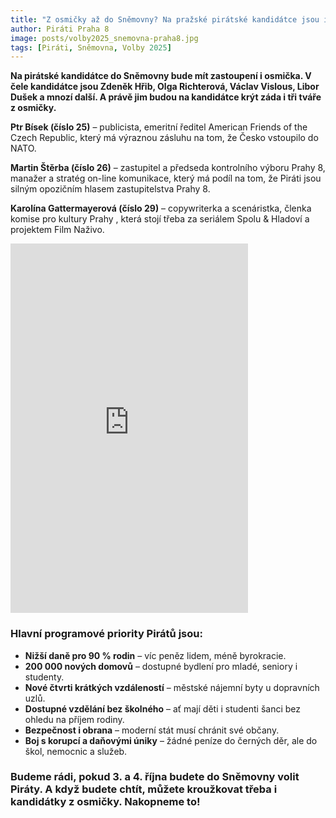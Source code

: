 ```yaml
---
title: "Z osmičky až do Sněmovny? Na pražské pirátské kandidátce jsou i lidé z Prahy 8"
author: Piráti Praha 8
image: posts/volby2025_snemovna-praha8.jpg
tags: [Piráti, Sněmovna, Volby 2025]
---
```


**Na pirátské kandidátce do Sněmovny bude mít zastoupení i osmička. V čele kandidátce jsou Zdeněk Hřib, Olga Richterová, Václav Vislous, Libor Dušek a mnozí další. A právě jim budou na kandidátce krýt záda i tři tváře z osmičky.**

**Ptr Bísek (číslo 25)** – publicista, emeritní ředitel American Friends of the Czech Republic, který má výraznou zásluhu na tom, že Česko vstoupilo do NATO. 

**Martin Štěrba (číslo 26)** – zastupitel a předseda kontrolního výboru Prahy 8, manažer a stratég on-line komunikace, který má podíl na tom, že Piráti jsou silným opozičním hlasem zastupitelstva Prahy 8.

**Karolína Gattermayerová (číslo 29)** – copywriterka a scenáristka, členka komise pro kultury Prahy , která stojí třeba za seriálem Spolu & Hladoví a projektem Film Naživo. 

<iframe src="https://www.facebook.com/plugins/video.php?height=476&href=https%3A%2F%2Fwww.facebook.com%2Fceska.piratska.strana%2Fvideos%2F911790744387127%2F&show_text=true&width=380&t=0" width="380" height="591" style="border:none;overflow:hidden" scrolling="no" frameborder="0" allowfullscreen="true" allow="autoplay; clipboard-write; encrypted-media; picture-in-picture; web-share" allowFullScreen="true"></iframe>

### Hlavní programové priority Pirátů jsou:
- **Nižší daně pro 90 % rodin** – víc peněz lidem, méně byrokracie.
- **200 000 nových domovů** – dostupné bydlení pro mladé, seniory i studenty.
- **Nové čtvrti krátkých vzdáleností** – městské nájemní byty u dopravních uzlů.
- **Dostupné vzdělání bez školného** – ať mají děti i studenti šanci bez ohledu na příjem rodiny.
- **Bezpečnost i obrana** – moderní stát musí chránit své občany.
- **Boj s korupcí a daňovými úniky** – žádné peníze do černých děr, ale do škol, nemocnic a služeb.

### Budeme rádi, pokud 3. a 4. října budete do Sněmovny volit Piráty. A když budete chtít, můžete kroužkovat třeba i kandidátky z osmičky. Nakopneme to!
